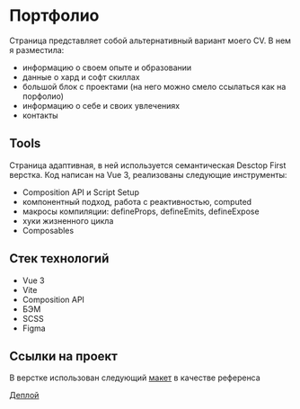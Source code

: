 # Портфолио

Страница представляет собой альтернативный вариант моего CV. В нем я разместила:

- информацию о своем опыте и образовании
- данные о хард и софт скиллах
- большой блок с проектами (на него можно смело ссылаться как на порфолио)
- информацию о себе и своих увлечениях
- контакты

## Tools

Страница адаптивная, в ней используется семантическая Desctop First верстка. Код написан на Vue 3, реализованы следующие инструменты:

- Сomposition API и Script Setup
- компонентный подход, работа с реактивностью, computed
- макросы компиляции: defineProps, defineEmits, defineExpose
- хуки жизненного цикла
- Composables

## Стек технологий

- Vue 3
- Vite
- Composition API
- БЭМ
- SCSS
- Figma

## Ссылки на проект

В верстке использован следующий [макет](https://www.figma.com/design/OrtjNW9auxUNJPtxg08sik/Robin.-W?node-id=9-141&t=D8Acugdt6OZ3iOLg-1) в качестве референса

[Деплой](https://buyavykh-portfolio.vercel.app/)
